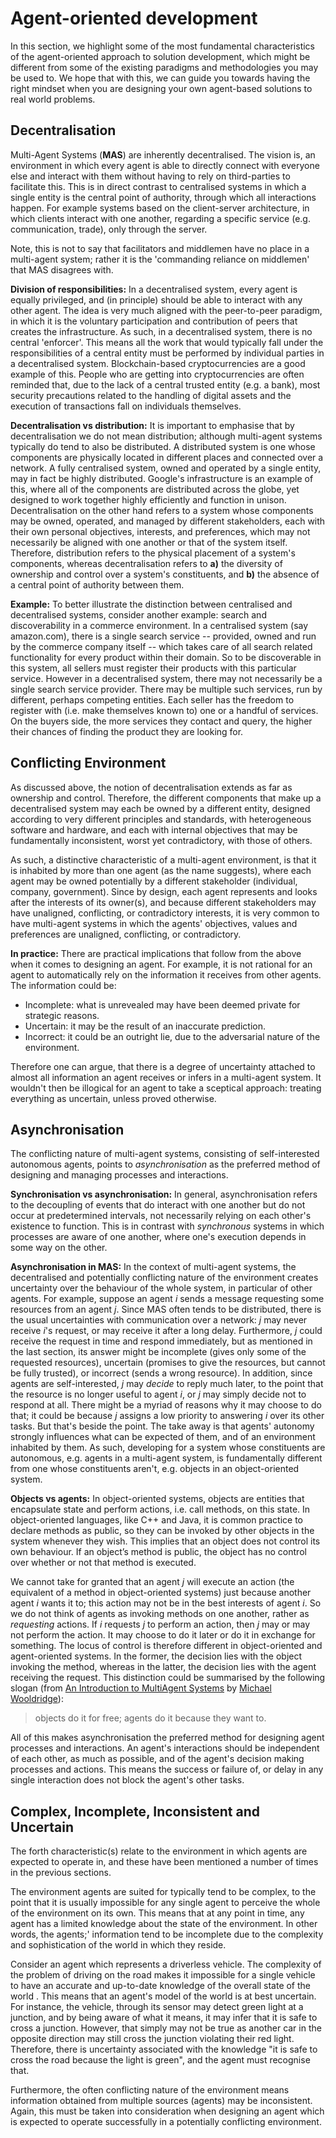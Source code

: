 # Agent-oriented development
In this section, we highlight some of the most fundamental characteristics of the agent-oriented approach to solution development, which might be different from some of the existing paradigms and methodologies you may be used to. We hope that with this, we can guide you towards having the right mindset when you are designing your own agent-based solutions to real world problems. 

## Decentralisation
Multi-Agent Systems (**MAS**) are inherently decentralised. The vision is, an environment in which every agent is able to directly connect with everyone else and interact with them without having to rely on third-parties to facilitate this. This is in direct contrast to centralised systems in which a single entity is the central point of authority, through which all interactions happen. For example systems based on the client-server architecture, in which clients interact with one another, regarding a specific service (e.g. communication, trade), only through the server.

Note, this is not to say that facilitators and middlemen have no place in a multi-agent system; rather it is the 'commanding reliance on middlemen' that MAS disagrees with.

**Division of responsibilities:** In a decentralised system, every agent is equally privileged, and (in principle) should be able to interact with any other agent. The idea is very much aligned with the peer-to-peer paradigm, in which it is the voluntary participation and contribution of peers that creates the infrastructure. As such, in a decentralised system, there is no central 'enforcer'. This means all the work that would typically fall under the responsibilities of a central entity must be performed by individual parties in a decentralised system. Blockchain-based cryptocurrencies are a good example of this. People who are getting into cryptocurrencies are often reminded that, due to the lack of a central trusted entity (e.g. a bank), most security precautions related to the handling of digital assets and the execution of transactions fall on individuals themselves. 

<!--Another example is the verification of protocol adherence in regulated systems. Consider the problem of traffic management. The success of such a system relies on its participants (e.g. pedestrians, cars, motorbikes, bicycles, etc) conforming with the traffic management protocol, which specifies, for instance, who has the right of way in a junction. It is trivial, that the continuous functioning of this system does not rest solely on the existence of a protocol; there should also be a mechanism in place that verifies the protocol is followed by the participants. In a central system, verifying whether parties adhere to the system's protocol is often the responsibility of a central unit that checks (some or all) actions of the parties involved. The police could be considered a central entity that enforces traffic protocols and punishes those violating it. However, in a decentralised environment, this burden falls on the parties involved in the interaction themselves. Therefore, one could imagine a self-governing traffic management system whereby individuals on the road enforce protocol adherence on each other and decide on the appropriate method(s) of enforcement (e.g. through collective punishments, sanctions, rewards, ratings, etc).-->

**Decentralisation vs distribution:** It is important to emphasise that by decentralisation we do not mean distribution; although multi-agent systems typically do tend to also be distributed. A distributed system is one whose components are physically located in different places and connected over a network. A fully centralised system, owned and operated by a single entity, may in fact be highly distributed. Google's infrastructure is an example of this, where all of the components are distributed across the globe, yet designed to work together highly efficiently and function in unison. Decentralisation on the other hand refers to a system whose components may be owned, operated, and managed by different stakeholders, each with their own personal objectives, interests, and preferences, which may not necessarily be aligned with one another or that of the system itself. Therefore, distribution refers to the physical placement of a system's components, whereas decentralisation refers to **a)** the diversity of ownership and control over a system's constituents, and **b)** the absence of a central point of authority between them.

**Example:** To better illustrate the distinction between centralised and decentralised systems, consider another example: search and discoverability in a commerce environment. In a centralised system (say amazon.com), there is a single search service -- provided, owned and run by the commerce company itself -- which takes care of all search related functionality for every product within their domain. So to be discoverable in this system, all sellers must register their products with this particular service. However in a decentralised system, there may not necessarily be a single search service provider. There may be multiple such services, run by different, perhaps competing entities. Each seller has the freedom to register with (i.e. make themselves known to) one or a handful of services. On the buyers side, the more services they contact and query, the higher their chances of finding the product they are looking for. 

## Conflicting Environment

As discussed above, the notion of decentralisation extends as far as ownership and control. Therefore, the different components that make up a decentralised system may each be owned by a different entity, designed according to very different principles and standards, with heterogeneous software and hardware, and each with internal objectives that may be fundamentally inconsistent, worst yet contradictory, with those of others. 

As such, a distinctive characteristic of a multi-agent environment, is that it is inhabited by more than one agent (as the name suggests), where each agent may be owned potentially by a different stakeholder (individual, company, government). Since by design, each agent represents and looks after the interests of its owner(s), and because different stakeholders may have unaligned, conflicting, or contradictory interests, it is very common to have multi-agent systems in which the agents' objectives, values and preferences are unaligned, conflicting, or contradictory.

**In practice:** There are practical implications that follow from the above when it comes to designing an agent. For example, it is not rational for an agent to automatically rely on the information it receives from other agents. The information could be:

* Incomplete: what is unrevealed may have been deemed private for strategic reasons. 
* Uncertain: it may be the result of an inaccurate prediction. 
* Incorrect: it could be an outright lie, due to the adversarial nature of the environment.

Therefore one can argue, that there is a degree of uncertainty attached to almost all information an agent receives or infers in a multi-agent system. It wouldn't then be illogical for an agent to take a sceptical approach: treating everything as uncertain, unless proved otherwise.

## Asynchronisation

The conflicting nature of multi-agent systems, consisting of self-interested autonomous agents, points to _asynchronisation_ as the preferred method of designing and managing processes and interactions.

**Synchronisation vs asynchronisation:** In general, asynchronisation refers to the decoupling of events that do interact with one another but do not occur at predetermined intervals, not necessarily relying on each other's existence to function. This is in contrast with _synchronous_ systems in which processes are aware of one another, where one's execution depends in some way on the other.

**Asynchronisation in MAS:** In the context of multi-agent systems, the decentralised and potentially conflicting nature of the environment creates uncertainty over the behaviour of the whole system, in particular of other agents. For example, suppose an agent _i_ sends a message requesting some resources from an agent _j_. Since MAS often tends to be distributed, there is the usual uncertainties with communication over a network: _j_ may never receive _i_'s request, or may receive it after a long delay. Furthermore, _j_ could receive the request in time and respond immediately, but as mentioned in the last section, its answer might be incomplete (gives only some of the requested resources), uncertain (promises to give the resources, but cannot be fully trusted), or incorrect (sends a wrong resource). In addition, since agents are self-interested, _j_ may _decide_ to reply much later, to the point that the resource is no longer useful to agent _i_, or _j_ may simply decide not to respond at all. There might be a myriad of reasons why it may choose to do that; it could be because _j_ assigns a low priority to answering _i_ over its other tasks. But that's beside the point. The take away is that agents' autonomy strongly influences what can be expected of them, and of an environment inhabited by them. As such, developing for a system whose constituents are autonomous, e.g. agents in a multi-agent system, is fundamentally different from one whose constituents aren't, e.g. objects in an object-oriented system.

**Objects vs agents:** In object-oriented systems, objects are entities that encapsulate state and perform actions, i.e. call methods, on this state. In object-oriented languages, like C++ and Java, it is common practice to declare methods as public, so they can be invoked by other objects in the system whenever they wish. This implies that an object does not control its own behaviour. If an object’s method is public, the object has no control over whether or not that method is executed.  

We cannot take for granted that an agent _j_ will execute an action (the equivalent of a method in object-oriented systems) just because another agent _i_ wants it to; this action may not be in the best interests of agent _i_. So we do not think of agents as invoking methods on one another, rather as _requesting_ actions. If _i_ requests _j_ to perform an action, then _j_ may or may not perform the action. It may choose to do it later or do it in exchange for something. The locus of control is therefore different in object-oriented and agent-oriented systems. In the former, the decision lies with the object invoking the method, whereas in the latter, the decision lies with the agent receiving the request. This distinction could be summarised by the following slogan (from <a href="https://www.wiley.com/en-gb/An+Introduction+to+MultiAgent+Systems%2C+2nd+Edition-p-9781119959519" target=_blank>An Introduction to MultiAgent Systems</a> by <a href="https://www.cs.ox.ac.uk/people/michael.wooldridge/" target=_blank>Michael Wooldridge</a>):
>objects do it for free; agents do it because they want to.

All of this makes asynchronisation the preferred method for designing agent processes and interactions. An agent's interactions should be independent of each other, as much as possible, and of the agent's decision making processes and actions. This means the success or failure of, or delay in any single interaction does not block the agent's other tasks. 

## Complex, Incomplete, Inconsistent and Uncertain

The forth characteristic(s) relate to the environment in which agents are expected to operate in, and these have been mentioned a number of times in the previous sections. 

The environment agents are suited for typically tend to be complex, to the point that it is usually impossible for any single agent to perceive the whole of the environment on its own. This means that at any point in time, any agent has a limited knowledge about the state of the environment. In other words, the agents;' information tend to be incomplete due to the complexity and sophistication of the world in which they reside. 

Consider an agent which represents a driverless vehicle. The complexity of the problem of driving on the road makes it impossible for a single vehicle to have an accurate and up-to-date knowledge of the overall state of the world . This means that an agent's model of the world is at best uncertain. For instance, the vehicle, through its sensor may detect green light at a junction, and by being aware of what it means, it may infer that it is safe to cross a junction. However, that simply may not be true as another car in the opposite direction may still cross the junction violating their red light. Therefore, there is uncertainty associated with the knowledge "it is safe to cross the road because the light is green", and the agent must recognise that. 

Furthermore, the often conflicting nature of the environment means information obtained from multiple sources (agents) may be inconsistent. Again, this must be taken into consideration when designing an agent which is expected to operate successfully in a potentially conflicting environment. 

<br />
